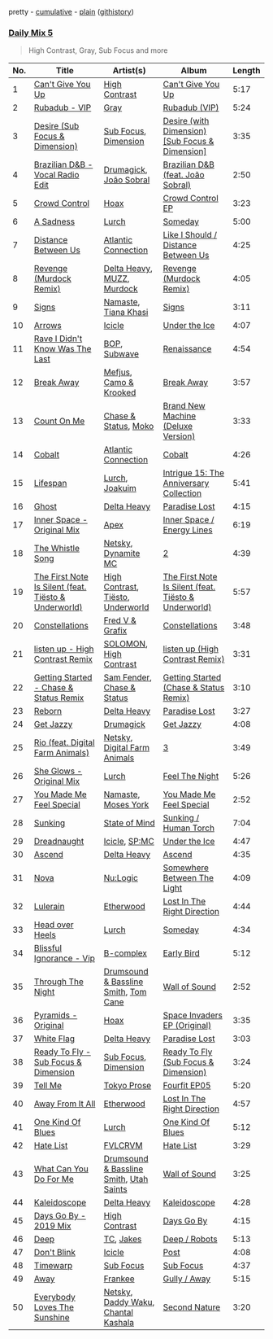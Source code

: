 pretty - [cumulative](/playlists/cumulative/Daily%20Mix%205.md) - [plain](/playlists/plain/37i9dQZF1E36TO0q54WsJv) ([githistory](https://github.githistory.xyz/vitokorn/spotify-playlist-archive/blob/master/playlists/plain/37i9dQZF1E36TO0q54WsJv))

### [Daily Mix 5](https://open.spotify.com/playlist/37i9dQZF1E36TO0q54WsJv)

> High Contrast, Gray, Sub Focus and more

| No. | Title | Artist(s) | Album | Length |
|---|---|---|---|---|
| 1 | [Can't Give You Up](https://open.spotify.com/track/6o5qFSBREXQPvSTJY353I2) | [High Contrast](https://open.spotify.com/artist/0bxHci3JIhhKA53n8rH3tT) | [Can't Give You Up](https://open.spotify.com/album/0fZGtVLj6azebynm7MuYeB) | 5:17 |
| 2 | [Rubadub - VIP](https://open.spotify.com/track/0ZcHT8OT58SxO9zTRlo9a2) | [Gray](https://open.spotify.com/artist/2Ve4sev1tC5CGEeP5fUb5Y) | [Rubadub (VIP)](https://open.spotify.com/album/79fIOGHlR4WyhLafrKeEF6) | 5:24 |
| 3 | [Desire (Sub Focus & Dimension)](https://open.spotify.com/track/507UUx311ghfFTMSuHUeyS) | [Sub Focus](https://open.spotify.com/artist/0QaSiI5TLA4N7mcsdxShDO), [Dimension](https://open.spotify.com/artist/1QMgre3BHX161ZHtWMUu6S) | [Desire (with Dimension) [Sub Focus & Dimension]](https://open.spotify.com/album/0KlELAN2z6hosr3PA7BAr4) | 3:35 |
| 4 | [Brazilian D&B - Vocal Radio Edit](https://open.spotify.com/track/2j6UHQjLnmgdavHUTtCPs6) | [Drumagick](https://open.spotify.com/artist/7fOmuQLMcgwpZqDiK0vdHZ), [João Sobral](https://open.spotify.com/artist/4T4gHEiHKj5NLETQ2XmpJk) | [Brazilian D&B (feat. João Sobral)](https://open.spotify.com/album/0QKJ9J6dLvheBKlyEcExEB) | 2:50 |
| 5 | [Crowd Control](https://open.spotify.com/track/7imdC6YSp4v15619ZKtXR2) | [Hoax](https://open.spotify.com/artist/3W1enT2cxmP2PjLG5zwmby) | [Crowd Control EP](https://open.spotify.com/album/5f2JWKg8RfctagHAl9aEb5) | 3:23 |
| 6 | [A Sadness](https://open.spotify.com/track/6ibOzfAhYP8h8gy8aeLena) | [Lurch](https://open.spotify.com/artist/1sSajhG3pcMLcoD8jTUrX0) | [Someday](https://open.spotify.com/album/5sUjj7aFadSpE7dfQp7UXl) | 5:00 |
| 7 | [Distance Between Us](https://open.spotify.com/track/58RTag49AaVH6mXsx1VNZs) | [Atlantic Connection](https://open.spotify.com/artist/323BD4mjoLA1ajX6zjIe2q) | [Like I Should / Distance Between Us](https://open.spotify.com/album/3cVo50YqQkzYsw07WLkk43) | 4:25 |
| 8 | [Revenge (Murdock Remix)](https://open.spotify.com/track/67P7orTX8R4UrWNBwiijAI) | [Delta Heavy](https://open.spotify.com/artist/7GvVTb8yFV0ZrdI30Qce6T), [MUZZ](https://open.spotify.com/artist/4UNnRb4LN2hGtbtMfPzMhg), [Murdock](https://open.spotify.com/artist/501MfkAIop4dRLvOqjlMHl) | [Revenge (Murdock Remix)](https://open.spotify.com/album/7u1ZsbAOwWoNZuBIcLekTi) | 4:05 |
| 9 | [Signs](https://open.spotify.com/track/1QWfnuZZALHn2XQRLMxTko) | [Namaste](https://open.spotify.com/artist/6l4aHMAID8jbextVZAo5NJ), [Tiana Khasi](https://open.spotify.com/artist/6kM1b2Ze9w94VPfq4KhJF3) | [Signs](https://open.spotify.com/album/4vnR7myFM83V8yVNVZwVQj) | 3:11 |
| 10 | [Arrows](https://open.spotify.com/track/1CD8xFfBGYkuhszBQ75txx) | [Icicle](https://open.spotify.com/artist/7zoCV6yevWc39GUz2v1jqg) | [Under the Ice](https://open.spotify.com/album/76NPyJ0yfcmRBZwsXo6zVE) | 4:07 |
| 11 | [Rave I Didn't Know Was The Last](https://open.spotify.com/track/77Pv1dMsSx2soqiemM6SOq) | [BOP](https://open.spotify.com/artist/02ZCVD3nqfqNId8lvpvCBb), [Subwave](https://open.spotify.com/artist/19UDaks6aMVPdEp8qhO4T9) | [Renaissance](https://open.spotify.com/album/0YsTLgX6gWgmJux1Sk97D8) | 4:54 |
| 12 | [Break Away](https://open.spotify.com/track/2IbAx6XGe6mldSosFyvaH8) | [Mefjus](https://open.spotify.com/artist/54qqaSH6byJIb8eFWxe3Pj), [Camo & Krooked](https://open.spotify.com/artist/2N8IPNZTiNo3nj4mreOlHU) | [Break Away](https://open.spotify.com/album/5PrjBsXoETGf1PcpfByMmI) | 3:57 |
| 13 | [Count On Me](https://open.spotify.com/track/5XmKJXidSzQC2aUk35oLyt) | [Chase & Status](https://open.spotify.com/artist/3jNkaOXasoc7RsxdchvEVq), [Moko](https://open.spotify.com/artist/5zclpvahkJ29ftBuDpzrEU) | [Brand New Machine (Deluxe Version)](https://open.spotify.com/album/2YgT8pqXE1rvVEYDxkLNrs) | 3:33 |
| 14 | [Cobalt](https://open.spotify.com/track/6H8Br3xB4wuHF0wqeiIjX3) | [Atlantic Connection](https://open.spotify.com/artist/323BD4mjoLA1ajX6zjIe2q) | [Cobalt](https://open.spotify.com/album/00x5S2Qkb0RMz8oqWO8Sjq) | 4:26 |
| 15 | [Lifespan](https://open.spotify.com/track/7snJz7vqbG0pC6pfs3Nw5F) | [Lurch](https://open.spotify.com/artist/1sSajhG3pcMLcoD8jTUrX0), [Joakuim](https://open.spotify.com/artist/0HR30Zyrp4kBmhSyBnx9LQ) | [Intrigue 15: The Anniversary Collection](https://open.spotify.com/album/0gxLIeaWDcySMkrpMxPl14) | 5:41 |
| 16 | [Ghost](https://open.spotify.com/track/3A9Qx8altSLoLZ8TNYcJwM) | [Delta Heavy](https://open.spotify.com/artist/7GvVTb8yFV0ZrdI30Qce6T) | [Paradise Lost](https://open.spotify.com/album/6ATtdGFyxy5XlYXi5HtC78) | 4:15 |
| 17 | [Inner Space - Original Mix](https://open.spotify.com/track/2KmnVxhUShzNDPSaRitvFp) | [Apex](https://open.spotify.com/artist/7pQD0AmPKG2tkjzDauKkqq) | [Inner Space / Energy Lines](https://open.spotify.com/album/3sFeBBIkCJS8fNLTQNuKEo) | 6:19 |
| 18 | [The Whistle Song](https://open.spotify.com/track/7kp2RyfqxTvLSvGHUNshFc) | [Netsky](https://open.spotify.com/artist/5TgQ66WuWkoQ2xYxaSTnVP), [Dynamite MC](https://open.spotify.com/artist/5RBFw1UkHw2NBsZFtheDEl) | [2](https://open.spotify.com/album/3bMpgbYFTuHDM6oY63BLxK) | 4:39 |
| 19 | [The First Note Is Silent (feat. Tiësto & Underworld)](https://open.spotify.com/track/2gTLWYpyFrytX8pKh2n9yj) | [High Contrast](https://open.spotify.com/artist/0bxHci3JIhhKA53n8rH3tT), [Tiësto](https://open.spotify.com/artist/2o5jDhtHVPhrJdv3cEQ99Z), [Underworld](https://open.spotify.com/artist/1PXHzxRDiLnjqNrRn2Xbsa) | [The First Note Is Silent (feat. Tiësto & Underworld)](https://open.spotify.com/album/6iWVcNM35jukhHl9aPJKHT) | 5:57 |
| 20 | [Constellations](https://open.spotify.com/track/1NfcfQTPqPgYVkSdHXaOtt) | [Fred V & Grafix](https://open.spotify.com/artist/1wzBqAvtFexgKHjt7i3ena) | [Constellations](https://open.spotify.com/album/3kAgGBQxv9sMFgrbeYqWKj) | 3:48 |
| 21 | [listen up - High Contrast Remix](https://open.spotify.com/track/7gXPSxySP2oh9RaQdfh32T) | [SOLOMON](https://open.spotify.com/artist/4Vw9AVIUyOYmwYYX54uRM4), [High Contrast](https://open.spotify.com/artist/0bxHci3JIhhKA53n8rH3tT) | [listen up (High Contrast Remix)](https://open.spotify.com/album/2yhr6Ejhvf9NHbQyWbm4sx) | 3:31 |
| 22 | [Getting Started - Chase & Status Remix](https://open.spotify.com/track/7BBDanLPLALnu5asuk14r9) | [Sam Fender](https://open.spotify.com/artist/6zlR5ttMfMNmwf2lecU9Cc), [Chase & Status](https://open.spotify.com/artist/3jNkaOXasoc7RsxdchvEVq) | [Getting Started (Chase & Status Remix)](https://open.spotify.com/album/5EoFVpPoxG7JSMtd7JATZ1) | 3:10 |
| 23 | [Reborn](https://open.spotify.com/track/4v7sGeoVBUalmzfY9J7TEG) | [Delta Heavy](https://open.spotify.com/artist/7GvVTb8yFV0ZrdI30Qce6T) | [Paradise Lost](https://open.spotify.com/album/6ATtdGFyxy5XlYXi5HtC78) | 3:27 |
| 24 | [Get Jazzy](https://open.spotify.com/track/56cbBzaSgqZLrxOGEGnRz5) | [Drumagick](https://open.spotify.com/artist/7fOmuQLMcgwpZqDiK0vdHZ) | [Get Jazzy](https://open.spotify.com/album/6xwUH3CxPdgHmjEnrAfYXP) | 4:08 |
| 25 | [Rio (feat. Digital Farm Animals)](https://open.spotify.com/track/5IfSQQzGijWKd7dbkbqHuN) | [Netsky](https://open.spotify.com/artist/5TgQ66WuWkoQ2xYxaSTnVP), [Digital Farm Animals](https://open.spotify.com/artist/5fyDppLDl1juIu1BcUT5zh) | [3](https://open.spotify.com/album/5RpkF55XZzzpWO0CnqcWw8) | 3:49 |
| 26 | [She Glows - Original Mix](https://open.spotify.com/track/7DM7cQ309VuFyTH0GlQrm1) | [Lurch](https://open.spotify.com/artist/1sSajhG3pcMLcoD8jTUrX0) | [Feel The Night](https://open.spotify.com/album/7miReHQEODNi6krNatFqKy) | 5:26 |
| 27 | [You Made Me Feel Special](https://open.spotify.com/track/0BLZGZULhlHfjtCTxMv7zx) | [Namaste](https://open.spotify.com/artist/6l4aHMAID8jbextVZAo5NJ), [Moses York](https://open.spotify.com/artist/0Jx6sVBAZjbSlCC8HweZ1M) | [You Made Me Feel Special](https://open.spotify.com/album/0ayQiKx04rrTQluKQpj1pK) | 2:52 |
| 28 | [Sunking](https://open.spotify.com/track/4UgZPDYwKzVggP2dkV1zyP) | [State of Mind](https://open.spotify.com/artist/6Piel9jEbV4Qb18Yw1B2dI) | [Sunking / Human Torch](https://open.spotify.com/album/6NP8D2VjaXn8edakbNr0Rg) | 7:04 |
| 29 | [Dreadnaught](https://open.spotify.com/track/2722chdlR3w9n4cGvs3Irg) | [Icicle](https://open.spotify.com/artist/7zoCV6yevWc39GUz2v1jqg), [SP:MC](https://open.spotify.com/artist/1YLeUsNujSB7Fp1tnCWZi2) | [Under the Ice](https://open.spotify.com/album/76NPyJ0yfcmRBZwsXo6zVE) | 4:47 |
| 30 | [Ascend](https://open.spotify.com/track/5sKChMRefVf7qO0ZMtTb3e) | [Delta Heavy](https://open.spotify.com/artist/7GvVTb8yFV0ZrdI30Qce6T) | [Ascend](https://open.spotify.com/album/3RvdvHPO6lzGXP1BRHT0q6) | 4:35 |
| 31 | [Nova](https://open.spotify.com/track/6MEfcOaI0OtAjFH3gKUvaH) | [Nu:Logic](https://open.spotify.com/artist/5pL8Q5xbDLEDE6JvYMXX9u) | [Somewhere Between The Light](https://open.spotify.com/album/6MzcHgrr8goFUrmGdOrKb2) | 4:09 |
| 32 | [Lulerain](https://open.spotify.com/track/4jxzy7cuL8trClSSJuAdO5) | [Etherwood](https://open.spotify.com/artist/3GEUIa3Z0Qlivy3EcJm5RX) | [Lost In The Right Direction](https://open.spotify.com/album/35f3njdgEkENnKfRIscQge) | 4:44 |
| 33 | [Head over Heels](https://open.spotify.com/track/6tTSSXdSyV6WJfdWuco0wb) | [Lurch](https://open.spotify.com/artist/1sSajhG3pcMLcoD8jTUrX0) | [Someday](https://open.spotify.com/album/5sUjj7aFadSpE7dfQp7UXl) | 4:34 |
| 34 | [Blissful Ignorance - Vip](https://open.spotify.com/track/35eNgRM4fzdgsQ8syGJTYK) | [B-complex](https://open.spotify.com/artist/46oL0QioEQMSSvkxxifCok) | [Early Bird](https://open.spotify.com/album/42aoto1sBvka4dm2Uxd5av) | 5:12 |
| 35 | [Through The Night](https://open.spotify.com/track/1TjRddOQEjuUs8YyPKQzY3) | [Drumsound & Bassline Smith](https://open.spotify.com/artist/1f6TTocyaqNFvwD4xsrDTh), [Tom Cane](https://open.spotify.com/artist/5iFDzfBI6aebgrb9ljJhme) | [Wall of Sound](https://open.spotify.com/album/2yrQ1acIo0yxoEygUfNzdW) | 2:52 |
| 36 | [Pyramids - Original](https://open.spotify.com/track/4Mw8kbBwepSK2PpefsRiY6) | [Hoax](https://open.spotify.com/artist/3W1enT2cxmP2PjLG5zwmby) | [Space Invaders EP (Original)](https://open.spotify.com/album/2vBsVmOLMilAbdkSCssDX8) | 3:35 |
| 37 | [White Flag](https://open.spotify.com/track/0yNF0v2ozoM1qoCCMzZjlv) | [Delta Heavy](https://open.spotify.com/artist/7GvVTb8yFV0ZrdI30Qce6T) | [Paradise Lost](https://open.spotify.com/album/6ATtdGFyxy5XlYXi5HtC78) | 3:03 |
| 38 | [Ready To Fly - Sub Focus & Dimension](https://open.spotify.com/track/0a2cA9H6KuOsoHLCnjl6YL) | [Sub Focus](https://open.spotify.com/artist/0QaSiI5TLA4N7mcsdxShDO), [Dimension](https://open.spotify.com/artist/1QMgre3BHX161ZHtWMUu6S) | [Ready To Fly (Sub Focus & Dimension)](https://open.spotify.com/album/0Gt9NV2s7pSvP7g2F1nXGc) | 3:24 |
| 39 | [Tell Me](https://open.spotify.com/track/6w3ZhKgAeoZl2CCHN6mx4h) | [Tokyo Prose](https://open.spotify.com/artist/361kscBTEw82NTOFS8hq0D) | [Fourfit EP05](https://open.spotify.com/album/6VV7JpIMqBjWQN0SYTc8yE) | 5:20 |
| 40 | [Away From It All](https://open.spotify.com/track/7HRCfTQZk6DZgwo1YihjCk) | [Etherwood](https://open.spotify.com/artist/3GEUIa3Z0Qlivy3EcJm5RX) | [Lost In The Right Direction](https://open.spotify.com/album/35f3njdgEkENnKfRIscQge) | 4:57 |
| 41 | [One Kind Of Blues](https://open.spotify.com/track/4bqsPg2vukHQ7Ucxctbtwv) | [Lurch](https://open.spotify.com/artist/1sSajhG3pcMLcoD8jTUrX0) | [One Kind Of Blues](https://open.spotify.com/album/7FHBa8OaYwOu6NQBxjkXVg) | 5:12 |
| 42 | [Hate List](https://open.spotify.com/track/4tyoQWXtr1GYLL72rHTseK) | [FVLCRVM](https://open.spotify.com/artist/7AjItKsRnEYRSiBt2OxK1y) | [Hate List](https://open.spotify.com/album/2qZPk26wcy16yHkK5XqVHB) | 3:29 |
| 43 | [What Can You Do For Me](https://open.spotify.com/track/75Q44oGgicNag4OWoep7oD) | [Drumsound & Bassline Smith](https://open.spotify.com/artist/1f6TTocyaqNFvwD4xsrDTh), [Utah Saints](https://open.spotify.com/artist/2KB6LGMBaOYYYdvvgyptFH) | [Wall of Sound](https://open.spotify.com/album/2yrQ1acIo0yxoEygUfNzdW) | 3:25 |
| 44 | [Kaleidoscope](https://open.spotify.com/track/66145nIrccD0mtG8LdLkNO) | [Delta Heavy](https://open.spotify.com/artist/7GvVTb8yFV0ZrdI30Qce6T) | [Kaleidoscope](https://open.spotify.com/album/5DOTWiLcRkbCVdeH7nTPKz) | 4:28 |
| 45 | [Days Go By - 2019 Mix](https://open.spotify.com/track/7krY6FgUUGwTdvhD6kKBf7) | [High Contrast](https://open.spotify.com/artist/0bxHci3JIhhKA53n8rH3tT) | [Days Go By](https://open.spotify.com/album/1CgUcT8GZ7mn7a5X8u0jYJ) | 4:15 |
| 46 | [Deep](https://open.spotify.com/track/676nUiNy57AwQwqCoZgIQh) | [TC](https://open.spotify.com/artist/6b1Reb7bhjdXtkR7wUYW61), [Jakes](https://open.spotify.com/artist/2tEg1Ert1kIHmm55ayDUy7) | [Deep / Robots](https://open.spotify.com/album/23xVxAnKBlgbniMAuinIsQ) | 5:13 |
| 47 | [Don't Blink](https://open.spotify.com/track/29lOcLEq4UyiF51zEKujnF) | [Icicle](https://open.spotify.com/artist/7zoCV6yevWc39GUz2v1jqg) | [Post](https://open.spotify.com/album/7wNXb4DbJ8jdDiQLxLq0Mw) | 4:08 |
| 48 | [Timewarp](https://open.spotify.com/track/3W7DNPuueVjDUTgocI7WhJ) | [Sub Focus](https://open.spotify.com/artist/0QaSiI5TLA4N7mcsdxShDO) | [Sub Focus](https://open.spotify.com/album/1puaRzEhhLvXP17jUEGWb3) | 4:37 |
| 49 | [Away](https://open.spotify.com/track/5Vb0lbehVcGwentlqCNhax) | [Frankee](https://open.spotify.com/artist/6ByJNOVJEHXUhJIkpQNBh4) | [Gully / Away](https://open.spotify.com/album/0L7vknrCcvM0gYFoYgS8b2) | 5:15 |
| 50 | [Everybody Loves The Sunshine](https://open.spotify.com/track/21JRqTnNDTiMxzTCvzcfc3) | [Netsky](https://open.spotify.com/artist/5TgQ66WuWkoQ2xYxaSTnVP), [Daddy Waku](https://open.spotify.com/artist/19DWkWsLdFRuzN8naS8cUH), [Chantal Kashala](https://open.spotify.com/artist/5wlcoAg1EcZWqHkqo2RaTD) | [Second Nature](https://open.spotify.com/album/2kD4XTloruMrJ1vRs9Giks) | 3:20 |